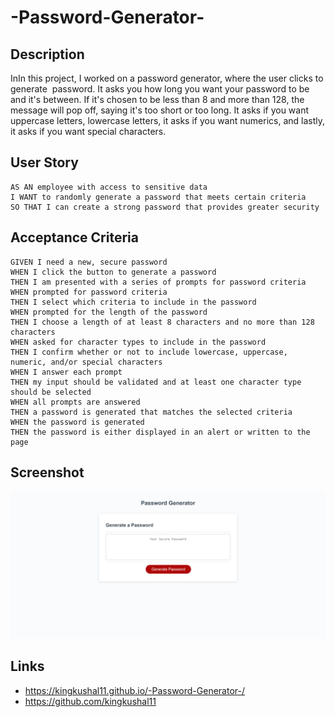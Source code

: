 # -Password-Generator-

## Description 

InIn this project, I worked on a password generator, where the user clicks to generate  password. It asks you how long you want your password to be and it's between. If it's chosen to be less than 8 and more than 128, the message will pop off, saying it's too short or too long. It asks if you want uppercase letters, lowercase letters, it asks if you want numerics, and lastly, it asks if you want special characters.

## User Story

```
AS AN employee with access to sensitive data
I WANT to randomly generate a password that meets certain criteria
SO THAT I can create a strong password that provides greater security
```
## Acceptance Criteria

```
GIVEN I need a new, secure password
WHEN I click the button to generate a password
THEN I am presented with a series of prompts for password criteria
WHEN prompted for password criteria
THEN I select which criteria to include in the password
WHEN prompted for the length of the password
THEN I choose a length of at least 8 characters and no more than 128 characters
WHEN asked for character types to include in the password
THEN I confirm whether or not to include lowercase, uppercase, numeric, and/or special characters
WHEN I answer each prompt
THEN my input should be validated and at least one character type should be selected
WHEN all prompts are answered
THEN a password is generated that matches the selected criteria
WHEN the password is generated
THEN the password is either displayed in an alert or written to the page
```
## Screenshot
<img src=_C__Users_kusha_Desktop_homework_Password-Generator_index.html.png>

## Links
 - https://kingkushal11.github.io/-Password-Generator-/
 - https://github.com/kingkushal11